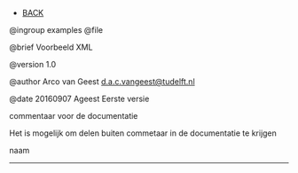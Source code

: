 - [BACK](autodoc.md)

 @ingroup examples
 @file

 @brief Voorbeeld XML

 @version 1.0

 @author Arco van Geest <d.a.c.vangeest@tudelft.nl>

 @date 20160907 Ageest Eerste versie


 commentaar voor de documentatie


Het is mogelijk om delen buiten commetaar in de documentatie te krijgen



<naam>naam</naam>
___
